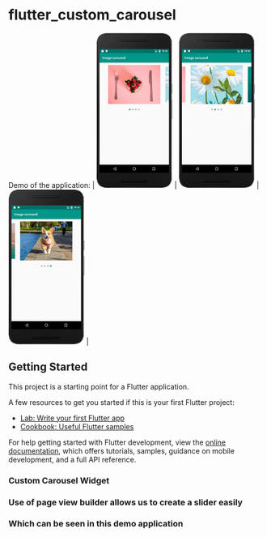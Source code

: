 # flutter_custom_carousel

Demo of the application:
| <img src="assets/slider.png" width="150"/>  |  <img src="assets/slider1.png" width="150"/>  |  <img src="assets/slider2.png" width="150"/> |

## Getting Started

This project is a starting point for a Flutter application.

A few resources to get you started if this is your first Flutter project:

- [Lab: Write your first Flutter app](https://docs.flutter.dev/get-started/codelab)
- [Cookbook: Useful Flutter samples](https://docs.flutter.dev/cookbook)

For help getting started with Flutter development, view the
[online documentation](https://docs.flutter.dev/), which offers tutorials,
samples, guidance on mobile development, and a full API reference.

### Custom Carousel Widget
### Use of page view builder allows us to create a slider easily 
### Which can be seen in this demo application
